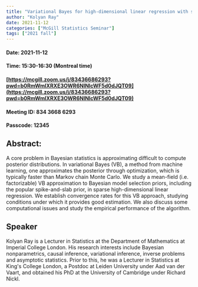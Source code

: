```yaml
---
title: "Variational Bayes for high-dimensional linear regression with sparse priors"
author: "Kolyan Ray"
date: 2021-11-12
categories: ["McGill Statistics Seminar"]
tags: ["2021 fall"]
---
```


#### Date: 2021-11-12
#### Time: 15:30-16:30 (Montreal time)

#### [https://mcgill.zoom.us/j/83436686293?pwd=b0RmWmlXRXE3OWR6NlNIcWF5d0dJQT09](https://mcgill.zoom.us/j/83436686293?pwd=b0RmWmlXRXE3OWR6NlNIcWF5d0dJQT09)
#### Meeting ID: 834 3668 6293
#### Passcode: 12345



## Abstract:

A core problem in Bayesian statistics is approximating difficult to compute posterior distributions. In variational Bayes (VB), a method from machine learning, one approximates the posterior through optimization, which is typically faster than Markov chain Monte Carlo. We study a mean-field (i.e. factorizable) VB approximation to Bayesian model selection priors, including the popular spike-and-slab prior, in sparse high-dimensional linear regression. We establish convergence rates for this VB approach, studying conditions under which it provides good estimation. We also discuss some computational issues and study the empirical performance of the algorithm.


## Speaker

Kolyan Ray is a Lecturer in Statistics at the Department of Mathematics at Imperial College London. His research interests include Bayesian nonparametrics, causal inference, variational inference, inverse problems and asymptotic statistics. Prior to this, he was a
Lecturer in Statistics at King's College London, a Postdoc at Leiden University under Aad van der Vaart, and obtained his PhD at the University of Cambridge under Richard Nickl.